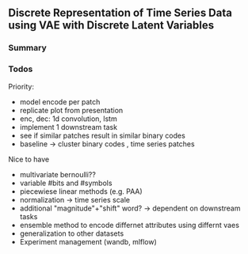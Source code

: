 ## Discrete Representation of Time Series Data using VAE with Discrete Latent Variables

### Summary


### Todos 

Priority:
- model encode per patch
- replicate plot from presentation
- enc, dec: 1d convolution, lstm
- implement 1 downstream task
- see if similar patches result in similar binary codes
- baseline -> cluster binary codes , time series patches

Nice to have

- multivariate bernoulli??
- variable #bits and #symbols
- piecewiese linear methods (e.g. PAA)
- normalization -> time series scale
- additional "magnitude"+"shift" word? -> dependent on downstream tasks
- ensemble method to encode differnet attributes using differnt vaes
- generalization to other datasets
- Experiment management (wandb, mlflow)